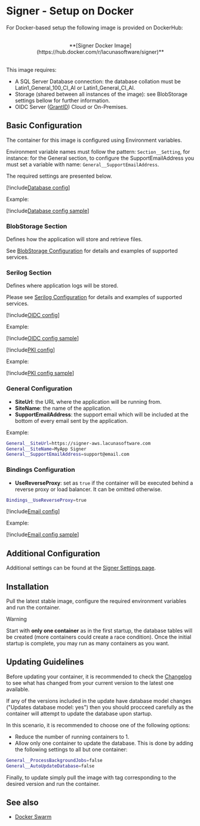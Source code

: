 ﻿# Signer - Setup on Docker

For Docker-based setup the following image is provided on DockerHub:

<br />
<center>
**[Signer Docker Image](https://hub.docker.com/r/lacunasoftware/signer)**
</center>
<br />

This image requires: 

* A SQL Server Database connection: the database collation must be Latin1_General_100_CI_AI or Latin1_General_CI_AI. 
* Storage (shared between all instances of the image): see BlobStorage settings bellow for further information.
* OIDC Server ([GrantID](../../../grant-id/index.md)) Cloud or On-Premises.

## Basic Configuration

The container for this image is configured using Environment variables.

Environment variable names must follow the pattern: `Section__Setting`, for instance: for the General section, to
configure the SupportEmailAddress you must set a variable with name: `General__SupportEmailAddress`.

The required settings are presented below.

[!include[Database config](../../../includes/spa-config/database-config.md)]

Example:

[!include[Database config sample](../../../../../includes/spa-config/database-config-sample.md)]

### BlobStorage Section

Defines how the application will store and retrieve files.

See [BlobStorage Configuration](../blob-storage.md) for details and examples of supported services.

### Serilog Section

Defines where application logs will be stored. 

Please see [Serilog Configuration](../serilog.md) for details and examples of supported services.

[!include[OIDC config](../../../includes/spa-config/oidc-config.md)]

Example:

[!include[OIDC config sample](../../../../../includes/spa-config/oidc-config-sample.md)]

[!include[PKI config](../../../includes/spa-config/pki-config.md)]

Example:

[!include[PKI config sample](../../../../../includes/spa-config/pki-config-sample.md)]

### General Configuration

* **SiteUrl**: the URL where the application will be running from.
* **SiteName**: the name of the application.
* **SupportEmailAddress**: the support email which will be included at the bottom of every email sent by the application.

Example: 

```sh
General__SiteUrl=https://signer-aws.lacunasoftware.com
General__SiteName=MyApp Signer
General__SupportEmailAddress=support@email.com
```

### Bindings Configuration

* **UseReverseProxy**: set as `true` if the container will be executed behind a reverse proxy or load balancer. It can be omitted otherwise.

```sh
Bindings__UseReverseProxy=true
```

[!include[Email config](../../../includes/spa-config/email-config.md)]

Example:

[!include[Email config sample](../../../../../includes/spa-config/email-config-sample.md)]

## Additional Configuration

Additional settings can be found at the [Signer Settings page](../settings.md).

## Installation

Pull the latest stable image, configure the required environment variables and run the container. 

> [!WARNING]
> Start with **only one container** as in the first startup, the database tables will be created (more containers could create a race condition). 
> Once the initial startup is complete, you may run as many containers as you want.

## Updating Guidelines

Before updating your container, it is recommended to check the [Changelog](../../changelog.md) to see what has changed from your 
current version to the latest one available.

If any of the versions included in the update have database model changes ("Updates database model: yes") then you
should procceed carefully as the container will attempt to update the database upon startup.

In this scenario, it is recommended to choose one of the following options:

* Reduce the number of running containers to 1.
* Allow only one container to update the database. This is done by adding the following settings to all but one container:

```sh
General__ProcessBackgroundJobs=false
General__AutoUpdateDatabase=false
```

Finally, to update simply pull the image with tag corresponding to the desired version and run the container.

## See also

* [Docker Swarm](./docker-swarm/index.md)